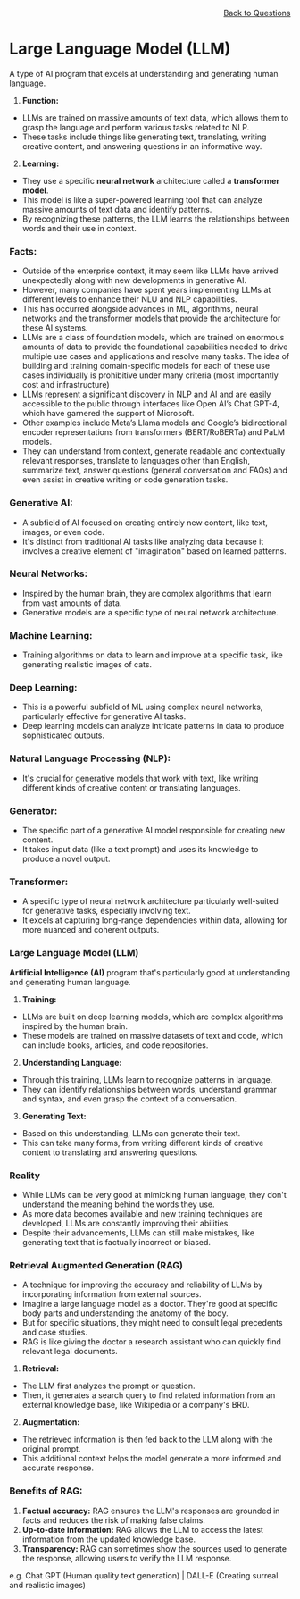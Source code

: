 <p align='right'><a align="right" href="https://github.com/iamkirankumaryadav/Library/blob/main/Interview.md">Back to Questions</a></p>

# **Large Language Model (LLM)**

A type of AI program that excels at understanding and generating human language. 

1. **Function:**
* LLMs are trained on massive amounts of text data, which allows them to grasp the language and perform various tasks related to NLP.
* These tasks include things like generating text, translating, writing creative content, and answering questions in an informative way.

2. **Learning:**
- They use a specific **neural network** architecture called a **transformer model**.
- This model is like a super-powered learning tool that can analyze massive amounts of text data and identify patterns.
- By recognizing these patterns, the LLM learns the relationships between words and their use in context.

### **Facts:**

- Outside of the enterprise context, it may seem like LLMs have arrived unexpectedly along with new developments in generative AI.
- However, many companies have spent years implementing LLMs at different levels to enhance their NLU and NLP capabilities.
- This has occurred alongside advances in ML, algorithms, neural networks and the transformer models that provide the architecture for these AI systems.
- LLMs are a class of foundation models, which are trained on enormous amounts of data to provide the foundational capabilities needed to drive multiple use cases and applications and resolve many tasks. The idea of building and training domain-specific models for each of these use cases individually is prohibitive under many criteria (most importantly cost and infrastructure)
- LLMs represent a significant discovery in NLP and AI and are easily accessible to the public through interfaces like Open AI’s Chat GPT-4, which have garnered the support of Microsoft.
- Other examples include Meta’s Llama models and Google’s bidirectional encoder representations from transformers (BERT/RoBERTa) and PaLM models. 
- They can understand from context, generate readable and contextually relevant responses, translate to languages other than English, summarize text, answer questions (general conversation and FAQs) and even assist in creative writing or code generation tasks. 

### **Generative AI:** 
- A subfield of AI focused on creating entirely new content, like text, images, or even code.
- It's distinct from traditional AI tasks like analyzing data because it involves a creative element of "imagination" based on learned patterns.

### **Neural Networks:** 
- Inspired by the human brain, they are complex algorithms that learn from vast amounts of data.
- Generative models are a specific type of neural network architecture.

### **Machine Learning:** 
- Training algorithms on data to learn and improve at a specific task, like generating realistic images of cats.

### **Deep Learning:** 
- This is a powerful subfield of ML using complex neural networks, particularly effective for generative AI tasks.
- Deep learning models can analyze intricate patterns in data to produce sophisticated outputs.

### **Natural Language Processing (NLP):** 
- It's crucial for generative models that work with text, like writing different kinds of creative content or translating languages.

### **Generator:** 
- The specific part of a generative AI model responsible for creating new content.
- It takes input data (like a text prompt) and uses its knowledge to produce a novel output.

### **Transformer:** 
- A specific type of neural network architecture particularly well-suited for generative tasks, especially involving text.
- It excels at capturing long-range dependencies within data, allowing for more nuanced and coherent outputs.

### **Large Language Model (LLM)** 

**Artificial Intelligence (AI)** program that's particularly good at understanding and generating human language. 

1. **Training:** 
- LLMs are built on deep learning models, which are complex algorithms inspired by the human brain.
- These models are trained on massive datasets of text and code, which can include books, articles, and code repositories.

2. **Understanding Language:** 
- Through this training, LLMs learn to recognize patterns in language.
- They can identify relationships between words, understand grammar and syntax, and even grasp the context of a conversation. 

3. **Generating Text:** 
- Based on this understanding, LLMs can generate their text.
- This can take many forms, from writing different kinds of creative content to translating and answering questions.

### **Reality**
- While LLMs can be very good at mimicking human language, they don't understand the meaning behind the words they use.
- As more data becomes available and new training techniques are developed, LLMs are constantly improving their abilities.
- Despite their advancements, LLMs can still make mistakes, like generating text that is factually incorrect or biased. 

### **Retrieval Augmented Generation (RAG)** 
- A technique for improving the accuracy and reliability of LLMs by incorporating information from external sources.
- Imagine a large language model as a doctor. They're good at specific body parts and understanding the anatomy of the body.
- But for specific situations, they might need to consult legal precedents and case studies.
- RAG is like giving the doctor a research assistant who can quickly find relevant legal documents.

1. **Retrieval:** 
- The LLM first analyzes the prompt or question.
- Then, it generates a search query to find related information from an external knowledge base, like Wikipedia or a company's BRD.

2. **Augmentation:** 
- The retrieved information is then fed back to the LLM along with the original prompt.
- This additional context helps the model generate a more informed and accurate response.

### **Benefits of RAG:**
1. **Factual accuracy:** RAG ensures the LLM's responses are grounded in facts and reduces the risk of making false claims.
2. **Up-to-date information:** RAG allows the LLM to access the latest information from the updated knowledge base.
3. **Transparency:** RAG can sometimes show the sources used to generate the response, allowing users to verify the LLM response.

e.g. Chat GPT (Human quality text generation) | DALL-E (Creating surreal and realistic images)
